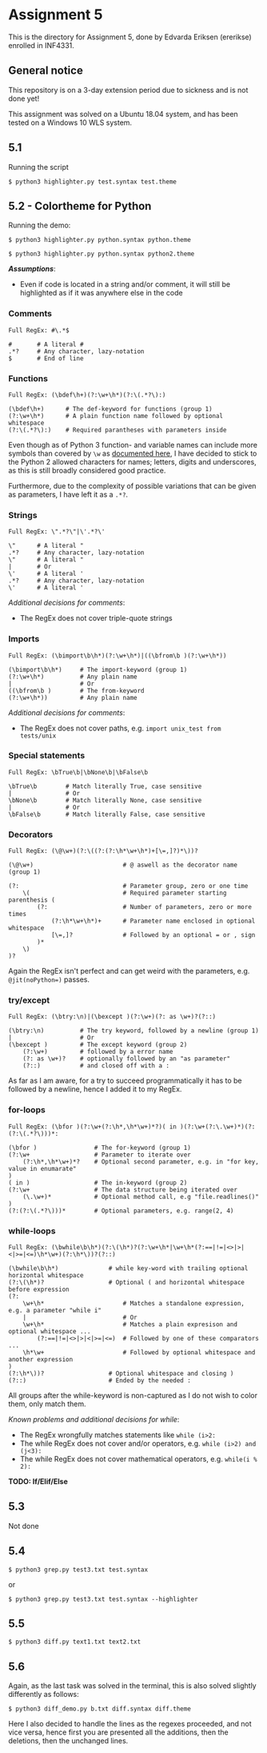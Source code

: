 # Assignment 5
This is the directory for Assignment 5, done by Edvarda Eriksen (ererikse) enrolled in INF4331.

## General notice
This repository is on a 3-day extension period due to sickness and is not done yet!

This assignment was solved on a Ubuntu 18.04 system, and has been tested on a Windows 10 WLS system.
## 5.1
Running the script
```
$ python3 highlighter.py test.syntax test.theme
```


## 5.2 - Colortheme for Python
Running the demo:
```
$ python3 highlighter.py python.syntax python.theme

$ python3 highlighter.py python.syntax python2.theme
```

***Assumptions***:
- Even if code is located in a string and/or comment, it will still be highlighted as if it was anywhere else in the code


### Comments
```
Full RegEx: #\.*$

#       # A literal #
.*?     # Any character, lazy-notation
$       # End of line
```

### Functions
```
Full RegEx: (\bdef\h+)(?:\w+\h*)(?:\(.*?\):)

(\bdef\h+)      # The def-keyword for functions (group 1)
(?:\w+\h*)      # A plain function name followed by optional whitespace
(?:\(.*?\):)    # Required parantheses with parameters inside
```
Even though as of Python 3 function- and variable names can include more symbols than covered by `\w` as 
[documented here](https://stackoverflow.com/a/19482755), I have decided to stick to the Python 2 allowed characters
for names; letters, digits and underscores, as this is still broadly considered good practice.

Furthermore, due to the complexity of possible variations that can be given as parameters, I have left it as a
`.*?`.



### Strings
```
Full RegEx: \".*?\"|\'.*?\'

\"      # A literal "
.*?     # Any character, lazy-notation
\"      # A literal "
|       # Or
\'      # A literal '
.*?     # Any character, lazy-notation
\'      # A literal '

```

*Additional decisions for comments*:
- The RegEx does not cover triple-quote strings

### Imports
```
Full RegEx: (\bimport\b\h*)(?:\w+\h*)|((\bfrom\b )(?:\w+\h*))

(\bimport\b\h*)     # The import-keyword (group 1)
(?:\w+\h*)          # Any plain name
|                   # Or
((\bfrom\b )        # The from-keyword
(?:\w+\h*))         # Any plain name
```

*Additional decisions for comments*:
- The RegEx does not cover paths, e.g. `import unix_test from tests/unix`

### Special statements
```
Full RegEx: \bTrue\b|\bNone\b|\bFalse\b

\bTrue\b        # Match literally True, case sensitive
|               # Or 
\bNone\b        # Match literally None, case sensitive
|               # Or
\bFalse\b       # Match literally False, case sensitive

```

### Decorators
```
Full RegEx: (\@\w+)(?:\((?:(?:\h*\w+\h*)+[\=,]?)*\))?

(\@\w+)                         # @ aswell as the decorator name (group 1)

(?:                             # Parameter group, zero or one time
    \(                          # Required parameter starting parenthesis (
        (?:                     # Number of parameters, zero or more times
            (?:\h*\w+\h*)+      # Parameter name enclosed in optional whitespace
            [\=,]?              # Followed by an optional = or , sign
        )*
    \)
)?
```
Again the RegEx isn't perfect and can get weird with the parameters, e.g. `@jit(noPython=)` passes.

### try/except
```
Full RegEx: (\btry:\n)|(\bexcept )(?:\w+)(?: as \w+)?(?::)

(\btry:\n)          # The try keyword, followed by a newline (group 1)
|                   # Or
(\bexcept )         # The except keyword (group 2)
    (?:\w+)         # followed by a error name
    (?: as \w+)?    # optionally followed by an "as parameter"
    (?::)           # and closed off with a :

```
As far as I am aware, for a try to succeed programmatically it has to be followed by a 
newline, hence I added it to my RegEx.

### for-loops
```
Full RegEx: (\bfor )(?:\w+(?:\h*,\h*\w+)*?)( in )(?:\w+(?:\.\w+)*)(?:(?:\(.*?\)))*:

(\bfor )                # The for-keyword (group 1)
(?:\w+                  # Parameter to iterate over
    (?:\h*,\h*\w+)*?    # Optional second parameter, e.g. in "for key, value in enumarate"
) 
( in )                  # The in-keyword (group 2)
(?:\w+                  # The data structure being iterated over
    (\.\w+)*            # Optional method call, e.g "file.readlines()"
)         
(?:(?:\(.*?\)))*        # Optional parameters, e.g. range(2, 4)
```

### while-loops
```
Full RegEx: (\bwhile\b\h*)(?:\(\h*)?(?:\w+\h*|\w+\h*(?:==|!=|<>|>|<|>=|<=)\h*\w+)(?:\h*\))?(?::)

(\bwhile\b\h*)              # while key-word with trailing optional horizontal whitespace
(?:\(\h*)?                  # Optional ( and horizontal whitespace before expression
(?:
    \w+\h*                      # Matches a standalone expression, e.g. a parameter "while i"
    |                           # Or
    \w+\h*                      # Matches a plain expresison and optional whitespace ...
        (?:==|!=|<>|>|<|>=|<=)  # Followed by one of these comparators ...
    \h*\w+                      # Followed by optional whitespace and another expression
)                     
(?:\h*\))?                  # Optional whitespace and closing )
(?::)                       # Ended by the needed :
```
All groups after the while-keyword is non-captured as I do not wish to color them, only match them.

*Known problems and additional decisions for while*:
- The RegEx wrongfully matches statements like `while (i>2:`
- The while RegEx does not cover and/or operators, e.g. `while (i>2) and (j<3):`
- The while RegEx does not cover mathematical operators, e.g. `while(i % 2):`

**TODO: If/Elif/Else**

## 5.3
Not done

## 5.4
```
$ python3 grep.py test3.txt test.syntax
```
or
```
$ python3 grep.py test3.txt test.syntax --highlighter
```

## 5.5
```
$ python3 diff.py text1.txt text2.txt
```

## 5.6 
Again, as the last task was solved in the terminal, this is also solved slightly differently as follows:
```
$ python3 diff_demo.py b.txt diff.syntax diff.theme
```
Here I also decided to handle the lines as the regexes proceeded, and not vice versa, hence first you are presented
all the additions, then the deletions, then the unchanged lines.